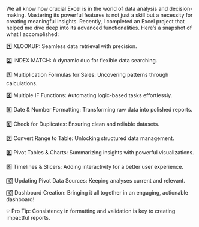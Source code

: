 We all know how crucial Excel is in the world of data analysis and decision-making. Mastering its powerful features is not just a skill but a necessity for creating meaningful insights. Recently, I completed an Excel project that helped me dive deep into its advanced functionalities. Here’s a snapshot of what I accomplished:

1️⃣ XLOOKUP: Seamless data retrieval with precision.

2️⃣ INDEX MATCH: A dynamic duo for flexible data searching.

3️⃣ Multiplication Formulas for Sales: Uncovering patterns through calculations.

4️⃣ Multiple IF Functions: Automating logic-based tasks effortlessly.

5️⃣ Date & Number Formatting: Transforming raw data into polished reports.

6️⃣ Check for Duplicates: Ensuring clean and reliable datasets.

7️⃣ Convert Range to Table: Unlocking structured data management.

8️⃣ Pivot Tables & Charts: Summarizing insights with powerful visualizations.

9️⃣ Timelines & Slicers: Adding interactivity for a better user experience.

🔟 Updating Pivot Data Sources: Keeping analyses current and relevant.

🔟 Dashboard Creation: Bringing it all together in an engaging, actionable dashboard!

💡 Pro Tip: Consistency in formatting and validation is key to creating impactful reports.
